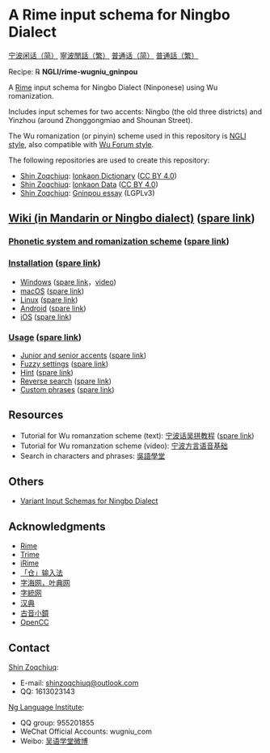 # A Rime input schema for Ningbo Dialect

[宁波闲话（简）](./README.wuu-Hans-CN.md) [寧波閒話（繁）](./README.md) [普通话（简）](./README.cmn-Hans-CN.md) [普通話（繁）](./README.cmn-Hant-CN.md)

Recipe: ℞ **NGLI/rime-wugniu_gninpou**

A [Rime](https://rime.im/) input schema for Ningbo Dialect (Ninponese) using Wu romanization.

Includes input schemes for two accents: Ningbo (the old three districts) and Yinzhou (around Zhonggongmiao and Shounan Street).

The Wu romanization (or pinyin) scheme used in this repository is [NGLI style](https://github.com/NGLI/rime-wugniu_gninpou/wiki/音系及拼音方案), also compatible with [Wu Forum style](http://wu-chinese.com/romanization/).

The following repositories are used to create this repository:

- [Shin Zoqchiuq](https://github.com/shinzoqchiuq): [Ionkaon Dictionary](https://github.com/ionkaon/dictionary) ([CC BY 4.0](https://creativecommons.org/licenses/by/4.0/))
- [Shin Zoqchiuq](https://github.com/shinzoqchiuq): [Ionkaon Data](https://github.com/ionkaon/data) ([CC BY 4.0](https://creativecommons.org/licenses/by/4.0/))
- [Shin Zoqchiuq](https://github.com/shinzoqchiuq): [Gninpou essay](https://github.com/ionkaon/gninpou-essay) (LGPLv3)

## [Wiki (in Mandarin or Ningbo dialect)](https://github.com/NGLI/rime-wugniu_gninpou/wiki) ([spare link](https://gitee.com/ionkaon/rime-wugniu_gninpou/wikis))

### [Phonetic system and romanization scheme](https://github.com/NGLI/rime-wugniu_gninpou/wiki/音系及拼音方案) ([spare link](https://gitee.com/ionkaon/rime-wugniu_gninpou/wikis/音系及拼音方案))

### [Installation](https://ngli.github.io/安装方法/安装方法.html) ([spare link](https://ngli.gitee.io/安装方法/安装方法.html))

- [Windows](https://ngli.github.io/安装方法/Windows.html) ([spare link](https://ngli.gitee.io/安装方法/Windows.html)，[video](https://www.bilibili.com/video/BV1db411S7gf))
- [macOS](https://ngli.github.io/安装方法/macOS.html) ([spare link](https://ngli.gitee.io/安装方法/macOS.html))
- [Linux](https://ngli.github.io/安装方法/Linux.html) ([spare link](https://ngli.gitee.io/安装方法/Linux.html))
- [Android](https://ngli.github.io/安装方法/Android.html) ([spare link](https://ngli.gitee.io/安装方法/Android.html))
- [iOS](https://ngli.github.io/安装方法/iOS.html) ([spare link](https://ngli.gitee.io/安装方法/iOS.html))

### [Usage](https://github.com/NGLI/rime-wugniu_gninpou/wiki/使用) ([spare link](https://gitee.com/ionkaon/rime-wugniu_gninpou/wikis/使用))

- [Junior and senior accents](https://github.com/NGLI/rime-wugniu_gninpou/wiki/使用#新老派) ([spare link](https://gitee.com/ionkaon/rime-wugniu_gninpou/wikis/使用#新老派))
- [Fuzzy settings](https://github.com/NGLI/rime-wugniu_gninpou/wiki/使用#模糊音) ([spare link](https://gitee.com/ionkaon/rime-wugniu_gninpou/wikis/使用#模糊音))
- [Hint](https://github.com/NGLI/rime-wugniu_gninpou/wiki/使用#输入提示) ([spare link](https://gitee.com/ionkaon/rime-wugniu_gninpou/wikis/使用#输入提示))
- [Reverse search](https://github.com/NGLI/rime-wugniu_gninpou/wiki/使用#反查) ([spare link](https://gitee.com/ionkaon/rime-wugniu_gninpou/wikis/使用#反查))
- [Custom phrases](https://github.com/NGLI/rime-wugniu_gninpou/wiki/使用#自定义短语) ([spare link](https://gitee.com/ionkaon/rime-wugniu_gninpou/wikis/使用#自定义短语))

## Resources

- Tutorial for Wu romanzation scheme (text): [宁波话吴拼教程](https://ionkaon.github.io/phin-in-tutorial/) ([spare link](https://ionkaon.gitee.io/phin-in-tutorial/))
- Tutorial for Wu romanzation scheme (video): [宁波方言语音基础](https://www.bilibili.com/video/BV1P3411J7qq)
- Search in characters and phrases: [吳語學堂](https://www.wugniu.com/)

## Others

- [Variant Input Schemas for Ningbo Dialect](https://github.com/ionkaon/rime-gninpou-variant)

## Acknowledgments

- [Rime](https://rime.im/)
- [Trime](https://github.com/osfans/trime)
- [iRime](https://github.com/jimmy54/iRime)
- [「仓」输入法](https://github.com/imfuxiao/Hamster)
- [字海网，叶典网](http://yedict.com/)
- [字統网](https://zi.tools/)
- [汉典](http://www.zdic.net/)
- [古音小鏡](http://www.kaom.net/)
- [OpenCC](https://opencc.byvoid.com/)

## Contact

[Shin Zoqchiuq](https://github.com/shinzoqchiuq):

- E-mail: shinzoqchiuq@outlook.com
- QQ: 1613023143

[Ng Language Institute](https://www.wugniu.com/):

- QQ group: 955201855
- WeChat Official Accounts: wugniu_com
- Weibo: [吴语学堂微博](https://weibo.com/u/6541762299)
